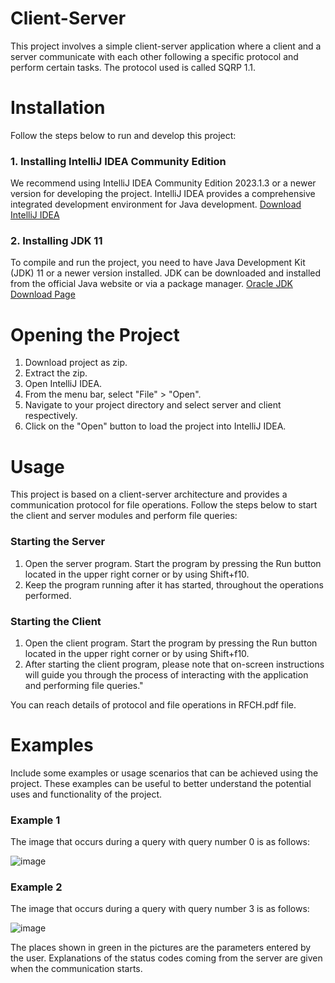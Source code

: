 # Client-Server
 This project involves a simple client-server application where a client and a server communicate with each other following a specific protocol and perform certain tasks. The protocol used is called SQRP 1.1.

# Installation
Follow the steps below to run and develop this project:
### 1. Installing IntelliJ IDEA Community Edition
We recommend using IntelliJ IDEA Community Edition 2023.1.3 or a newer version for developing the project. IntelliJ IDEA provides a comprehensive integrated development environment for Java development. [Download IntelliJ IDEA](https://www.jetbrains.com/idea/download/)
### 2. Installing JDK 11
To compile and run the project, you need to have Java Development Kit (JDK) 11 or a newer version installed. JDK can be downloaded and installed from the official Java website or via a package manager.
[Oracle JDK Download Page](https://www.oracle.com/java/technologies/javase-jdk11-downloads.html)

# Opening the Project
1. Download project as zip.
2. Extract the zip.
3. Open IntelliJ IDEA.
4. From the menu bar, select "File" > "Open".
5. Navigate to your project directory and select server and client respectively.
6. Click on the "Open" button to load the project into IntelliJ IDEA.

# Usage
This project is based on a client-server architecture and provides a communication protocol for file operations. Follow the steps below to start the client and server modules and perform file queries:
### Starting the Server
1. Open the server program. Start the program by pressing the Run button located in the upper right corner or by using Shift+f10.
2. Keep the program running after it has started, throughout the operations performed.
### Starting the Client
1. Open the client program. Start the program by pressing the Run button located in the upper right corner or by using Shift+f10.
2. After starting the client program, please note that on-screen instructions will guide you through the process of interacting with the application and performing file queries."

You can reach details of protocol and file operations in RFCH.pdf file.

# Examples
Include some examples or usage scenarios that can be achieved using the project. These examples can be useful to better understand the potential uses and functionality of the project.
### Example 1
The image that occurs during a query with query number 0 is as follows:

![image](https://github.com/onatbulutt/Client-Server/assets/155490196/a3bdac4c-a41a-4c3c-8a71-b32dcc231daf)

### Example 2
The image that occurs during a query with query number 3 is as follows:

![image](https://github.com/onatbulutt/Client-Server/assets/155490196/d2fc56b2-7147-4a33-8362-df7176164ea2)

The places shown in green in the pictures are the parameters entered by the user. Explanations of the status codes coming from the server are given when the communication starts.

